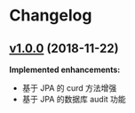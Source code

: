 # Changelog

## [v1.0.0](https://github.com/ToQuery/clever-framework/tree/v1.0.0) (2018-11-22)

**Implemented enhancements:**

- 基于 JPA 的 curd 方法增强
- 基于 JPA 的数据库 audit 功能 

